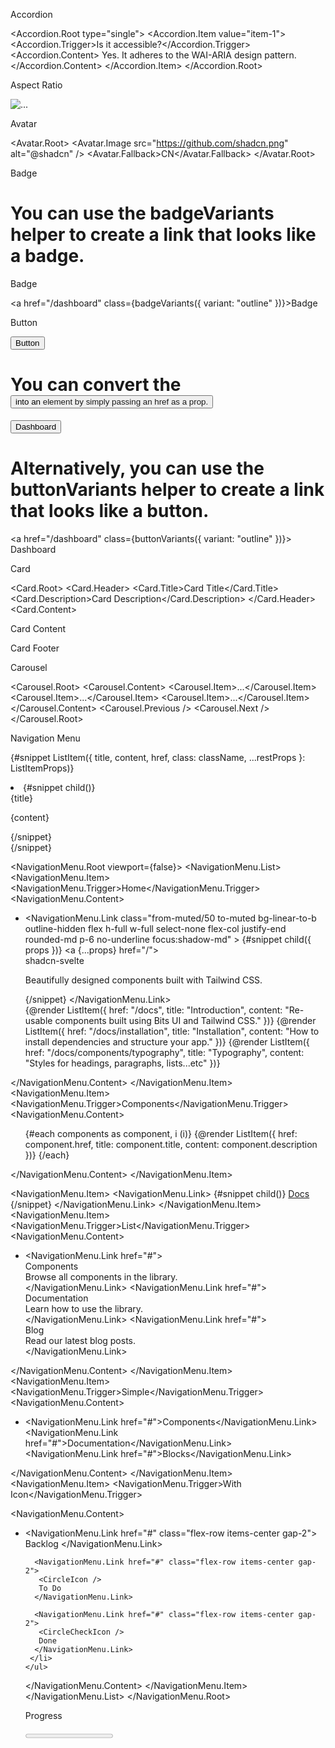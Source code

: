 Accordion

<script lang="ts">
 import * as Accordion from "$lib/components/ui/accordion/index.js";
</script>
 
<Accordion.Root type="single">
 <Accordion.Item value="item-1">
  <Accordion.Trigger>Is it accessible?</Accordion.Trigger>
  <Accordion.Content>
   Yes. It adheres to the WAI-ARIA design pattern.
  </Accordion.Content>
 </Accordion.Item>
</Accordion.Root>

Aspect Ratio

<script lang="ts">
 import { AspectRatio } from "$lib/components/ui/aspect-ratio/index.js";
</script>
 
<div class="w-[450px]">
 <AspectRatio ratio={16 / 9} class="bg-muted">
  <img src="..." alt="..." class="rounded-md object-cover" />
 </AspectRatio>
</div>

Avatar

<script lang="ts">
 import * as Avatar from "$lib/components/ui/avatar/index.js";
</script>
 
<Avatar.Root>
 <Avatar.Image src="https://github.com/shadcn.png" alt="@shadcn" />
 <Avatar.Fallback>CN</Avatar.Fallback>
</Avatar.Root>


Badge

<script lang="ts">
 import { Badge } from "$lib/components/ui/badge/index.js";
</script>
 
# You can use the badgeVariants helper to create a link that looks like a badge.


<Badge variant="outline">Badge</Badge>

<script lang="ts">
 import { badgeVariants } from "$lib/components/ui/badge/index.js";
</script>
 
<a href="/dashboard" class={badgeVariants({ variant: "outline" })}>Badge</a>

Button

<script lang="ts">
 import { Button } from "$lib/components/ui/button/index.js";
</script>
 
<Button variant="outline">Button</Button>

# You can convert the <button> into an <a> element by simply passing an href as a prop.

<script lang="ts">
 import { Button } from "$lib/components/ui/button/index.js";
</script>
 
<Button href="/dashboard">Dashboard</Button>

# Alternatively, you can use the buttonVariants helper to create a link that looks like a button.


<script lang="ts">
 import { buttonVariants } from "$lib/components/ui/button";
</script>
 
<a href="/dashboard" class={buttonVariants({ variant: "outline" })}>
 Dashboard
</a>

Card

<script lang="ts">
 import * as Card from "$lib/components/ui/card/index.js";
</script>
 
<Card.Root>
 <Card.Header>
  <Card.Title>Card Title</Card.Title>
  <Card.Description>Card Description</Card.Description>
 </Card.Header>
 <Card.Content>
  <p>Card Content</p>
 </Card.Content>
 <Card.Footer>
  <p>Card Footer</p>
 </Card.Footer>
</Card.Root>

Carousel

<script lang="ts">
 import * as Carousel from "$lib/components/ui/carousel/index.js";
</script>
 
<Carousel.Root>
 <Carousel.Content>
  <Carousel.Item>...</Carousel.Item>
  <Carousel.Item>...</Carousel.Item>
  <Carousel.Item>...</Carousel.Item>
 </Carousel.Content>
 <Carousel.Previous />
 <Carousel.Next />
</Carousel.Root>


Navigation Menu

<script lang="ts">
 import * as NavigationMenu from "$lib/components/ui/navigation-menu/index.js";
 import { cn } from "$lib/utils.js";
 import { navigationMenuTriggerStyle } from "$lib/components/ui/navigation-menu/navigation-menu-trigger.svelte";
 import type { HTMLAttributes } from "svelte/elements";
 import CircleHelpIcon from "@lucide/svelte/icons/circle-help";
 import CircleIcon from "@lucide/svelte/icons/circle";
 import CircleCheckIcon from "@lucide/svelte/icons/circle-check";
 
 const components: { title: string; href: string; description: string }[] = [
  {
   title: "Alert Dialog",
   href: "/docs/components/alert-dialog",
   description:
    "A modal dialog that interrupts the user with important content and expects a response."
  },
  {
   title: "Hover Card",
   href: "/docs/components/hover-card",
   description:
    "For sighted users to preview content available behind a link."
  },
  {
   title: "Progress",
   href: "/docs/components/progress",
   description:
    "Displays an indicator showing the completion progress of a task, typically displayed as a progress bar."
  },
  {
   title: "Scroll-area",
   href: "/docs/components/scroll-area",
   description: "Visually or semantically separates content."
  },
  {
   title: "Tabs",
   href: "/docs/components/tabs",
   description:
    "A set of layered sections of content—known as tab panels—that are displayed one at a time."
  },
  {
   title: "Tooltip",
   href: "/docs/components/tooltip",
   description:
    "A popup that displays information related to an element when the element receives keyboard focus or the mouse hovers over it."
  }
 ];
 
 type ListItemProps = HTMLAttributes<HTMLAnchorElement> & {
  title: string;
  href: string;
  content: string;
 };
</script>
 
{#snippet ListItem({
 title,
 content,
 href,
 class: className,
 ...restProps
}: ListItemProps)}
 <li>
  <NavigationMenu.Link>
   {#snippet child()}
    <a
     {href}
     class={cn(
      "hover:bg-accent hover:text-accent-foreground focus:bg-accent focus:text-accent-foreground block select-none space-y-1 rounded-md p-3 leading-none no-underline outline-none transition-colors",
      className
     )}
     {...restProps}
    >
     <div class="text-sm font-medium leading-none">{title}</div>
     <p class="text-muted-foreground line-clamp-2 text-sm leading-snug">
      {content}
     </p>
    </a>
   {/snippet}
  </NavigationMenu.Link>
 </li>
{/snippet}
 
<NavigationMenu.Root viewport={false}>
 <NavigationMenu.List>
  <NavigationMenu.Item>
   <NavigationMenu.Trigger>Home</NavigationMenu.Trigger>
   <NavigationMenu.Content>
    <ul
     class="grid gap-2 p-2 md:w-[400px] lg:w-[500px] lg:grid-cols-[.75fr_1fr]"
    >
     <li class="row-span-3">
      <NavigationMenu.Link
       class="from-muted/50 to-muted bg-linear-to-b outline-hidden flex h-full w-full select-none flex-col justify-end rounded-md p-6 no-underline focus:shadow-md"
      >
       {#snippet child({ props })}
        <a {...props} href="/">
         <div class="mb-2 mt-4 text-lg font-medium">shadcn-svelte</div>
         <p class="text-muted-foreground text-sm leading-tight">
          Beautifully designed components built with Tailwind CSS.
         </p>
        </a>
       {/snippet}
      </NavigationMenu.Link>
     </li>
     {@render ListItem({
      href: "/docs",
      title: "Introduction",
      content:
       "Re-usable components built using Bits UI and Tailwind CSS."
     })}
     {@render ListItem({
      href: "/docs/installation",
      title: "Installation",
      content: "How to install dependencies and structure your app."
     })}
     {@render ListItem({
      href: "/docs/components/typography",
      title: "Typography",
      content: "Styles for headings, paragraphs, lists...etc"
     })}
    </ul>
   </NavigationMenu.Content>
  </NavigationMenu.Item>
  <NavigationMenu.Item>
   <NavigationMenu.Trigger>Components</NavigationMenu.Trigger>
   <NavigationMenu.Content>
    <ul
     class="grid w-[400px] gap-2 p-2 md:w-[500px] md:grid-cols-2 lg:w-[600px]"
    >
     {#each components as component, i (i)}
      {@render ListItem({
       href: component.href,
       title: component.title,
       content: component.description
      })}
     {/each}
    </ul>
   </NavigationMenu.Content>
  </NavigationMenu.Item>
 
  <NavigationMenu.Item>
   <NavigationMenu.Link>
    {#snippet child()}
     <a href="/docs" class={navigationMenuTriggerStyle()}>Docs</a>
    {/snippet}
   </NavigationMenu.Link>
  </NavigationMenu.Item>
  <NavigationMenu.Item>
   <NavigationMenu.Trigger>List</NavigationMenu.Trigger>
   <NavigationMenu.Content>
    <ul class="grid w-[300px] gap-4 p-2">
     <li>
      <NavigationMenu.Link href="#">
       <div class="font-medium">Components</div>
       <div class="text-muted-foreground">
        Browse all components in the library.
       </div>
      </NavigationMenu.Link>
      <NavigationMenu.Link href="#">
       <div class="font-medium">Documentation</div>
       <div class="text-muted-foreground">
        Learn how to use the library.
       </div>
      </NavigationMenu.Link>
      <NavigationMenu.Link href="#">
       <div class="font-medium">Blog</div>
       <div class="text-muted-foreground">
        Read our latest blog posts.
       </div>
      </NavigationMenu.Link>
     </li>
    </ul>
   </NavigationMenu.Content>
  </NavigationMenu.Item>
  <NavigationMenu.Item>
   <NavigationMenu.Trigger>Simple</NavigationMenu.Trigger>
   <NavigationMenu.Content>
    <ul class="grid w-[200px] gap-4 p-2">
     <li>
      <NavigationMenu.Link href="#">Components</NavigationMenu.Link>
      <NavigationMenu.Link href="#">Documentation</NavigationMenu.Link>
      <NavigationMenu.Link href="#">Blocks</NavigationMenu.Link>
     </li>
    </ul>
   </NavigationMenu.Content>
  </NavigationMenu.Item>
  <NavigationMenu.Item>
   <NavigationMenu.Trigger>With Icon</NavigationMenu.Trigger>
 
   <NavigationMenu.Content>
    <ul class="grid w-[200px] gap-4 p-2">
     <li>
      <NavigationMenu.Link href="#" class="flex-row items-center gap-2">
       <CircleHelpIcon />
       Backlog
      </NavigationMenu.Link>
 
      <NavigationMenu.Link href="#" class="flex-row items-center gap-2">
       <CircleIcon />
       To Do
      </NavigationMenu.Link>
 
      <NavigationMenu.Link href="#" class="flex-row items-center gap-2">
       <CircleCheckIcon />
       Done
      </NavigationMenu.Link>
     </li>
    </ul>
   </NavigationMenu.Content>
  </NavigationMenu.Item>
 </NavigationMenu.List>
</NavigationMenu.Root>

Progress

<script lang="ts">
 import { Progress } from "$lib/components/ui/progress/index.js";
</script>
 
<Progress value={33} />

Resizable

<script lang="ts">
 import * as Resizable from "$lib/components/ui/resizable/index.js";
</script>
 
<Resizable.PaneGroup direction="horizontal">
 <Resizable.Pane>One</Resizable.Pane>
 <Resizable.Handle />
 <Resizable.Pane>Two</Resizable.Pane>
</Resizable.PaneGroup>

Scroll Area

<script lang="ts">
 import { ScrollArea } from "$lib/components/ui/scroll-area/index.js";
</script>
 
<ScrollArea class="h-[200px] w-[350px] rounded-md border p-4">
 Jokester began sneaking into the castle in the middle of the night and
 leaving jokes all over the place: under the king's pillow, in his soup, even
 in the royal toilet. The king was furious, but he couldn't seem to stop
 Jokester. And then, one day, the people of the kingdom discovered that the
 jokes left by Jokester were so funny that they couldn't help but laugh. And
 once they started laughing, they couldn't stop.
</ScrollArea>

Select

<script lang="ts">
 import * as Select from "$lib/components/ui/select/index.js";
</script>
 
<Select.Root type="single">
 <Select.Trigger class="w-[180px]"></Select.Trigger>
 <Select.Content>
  <Select.Item value="light">Light</Select.Item>
  <Select.Item value="dark">Dark</Select.Item>
  <Select.Item value="system">System</Select.Item>
 </Select.Content>
</Select.Root>

Seperator

<script lang="ts">
 import { Separator } from "$lib/components/ui/separator/index.js";
</script>
 
<div>
 <div class="space-y-1">
  <h4 class="text-sm font-medium leading-none">Bits UI Primitives</h4>
  <p class="text-muted-foreground text-sm">
   An open-source UI component library.
  </p>
 </div>
 <Separator class="my-4" />
 <div class="flex h-5 items-center space-x-4 text-sm">
  <div>Blog</div>
  <Separator orientation="vertical" />
  <div>Docs</div>
  <Separator orientation="vertical" />
  <div>Source</div>
 </div>
</div>

Sheet

<script lang="ts">
 import * as Sheet from "$lib/components/ui/sheet/index.js";
</script>
 
<Sheet.Root>
 <Sheet.Trigger>Open</Sheet.Trigger>
 <Sheet.Content>
  <Sheet.Header>
   <Sheet.Title>Are you sure absolutely sure?</Sheet.Title>
   <Sheet.Description>
    This action cannot be undone. This will permanently delete your account
    and remove your data from our servers.
   </Sheet.Description>
  </Sheet.Header>
 </Sheet.Content>
</Sheet.Root>

Skeleton

<script lang="ts">
 import { Skeleton } from "$lib/components/ui/skeleton/index.js";
</script>

<Skeleton class="h-[20px] w-[100px] rounded-full" />


Slider

<script lang="ts">
 import { Slider } from "$lib/components/ui/slider/index.js";
 let value = $state(33);
</script>
 
<Slider type="single" bind:value max={100} step={1} />

Switch

<script lang="ts">
 import { Switch } from "$lib/components/ui/switch/index.js";
</script>
 
<Switch />


Table

<script lang="ts">
 import * as Table from "$lib/components/ui/table/index.js";
</script>

<Table.Root>
 <Table.Caption>A list of your recent invoices.</Table.Caption>
 <Table.Header>
  <Table.Row>
   <Table.Head class="w-[100px]">Invoice</Table.Head>
   <Table.Head>Status</Table.Head>
   <Table.Head>Method</Table.Head>
   <Table.Head class="text-right">Amount</Table.Head>
  </Table.Row>
 </Table.Header>
 <Table.Body>
  <Table.Row>
   <Table.Cell class="font-medium">INV001</Table.Cell>
   <Table.Cell>Paid</Table.Cell>
   <Table.Cell>Credit Card</Table.Cell>
   <Table.Cell class="text-right">$250.00</Table.Cell>
  </Table.Row>
 </Table.Body>
</Table.Root>

Tabs

<script lang="ts">
 import * as Tabs from "$lib/components/ui/tabs/index.js";
</script>
 
<Tabs.Root value="account" class="w-[400px]">
 <Tabs.List>
  <Tabs.Trigger value="account">Account</Tabs.Trigger>
  <Tabs.Trigger value="password">Password</Tabs.Trigger>
 </Tabs.List>
 <Tabs.Content value="account">
  Make changes to your account here.
 </Tabs.Content>
 <Tabs.Content value="password">Change your password here.</Tabs.Content>
</Tabs.Root>

Text Area

<script lang="ts">
 import { Textarea } from "$lib/components/ui/textarea/index.js";
</script>